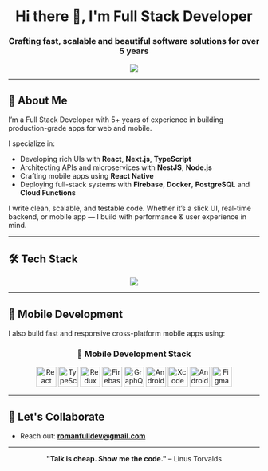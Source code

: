 <h1 align="center">Hi there 👋, I'm Full Stack Developer</h1>
<h3 align="center">Crafting fast, scalable and beautiful software solutions for over 5 years</h3>

<p align="center">
  <img src="https://readme-typing-svg.herokuapp.com?font=Fira+Code&size=22&pause=1000&color=00F7FF&center=true&vCenter=true&width=450&lines=Full+Stack+Engineer;React%2FNext.js+Enthusiast;Node.js+%7C+NestJS+Backend;React+Native+Mobile+Dev" />
</p>

---

## 🧠 About Me

 I’m a Full Stack Developer with 5+ years of experience in building production-grade apps for web and mobile.

 I specialize in:
- Developing rich UIs with **React**, **Next.js**, **TypeScript**
- Architecting APIs and microservices with **NestJS**, **Node.js**
- Crafting mobile apps using **React Native**
- Deploying full-stack systems with **Firebase**, **Docker**, **PostgreSQL** and **Cloud Functions**

 I write clean, scalable, and testable code. Whether it’s a slick UI, real-time backend, or mobile app — I build with performance & user experience in mind.

---

## 🛠️ Tech Stack

<p align="center">
  <img src="https://skillicons.dev/icons?i=react,nextjs,redux,ts,js,html,css,nodejs,nestjs,express,postgres,firebase,mongodb,docker,git,github,vscode,figma,linux" />
</p>

---

## 📱 Mobile Development

I also build fast and responsive cross-platform mobile apps using:

<h3 align="center">📱 Mobile Development Stack</h3>

<p align="center">
  <!-- React Native -->
  <img src="https://reactnative.dev/img/header_logo.svg" alt="React Native" width="40" height="40" />

  <!-- TypeScript -->
  <img src="https://cdn.jsdelivr.net/gh/devicons/devicon/icons/typescript/typescript-original.svg" alt="TypeScript" width="40" height="40" />

  <!-- Redux -->
  <img src="https://cdn.jsdelivr.net/gh/devicons/devicon/icons/redux/redux-original.svg" alt="Redux" width="40" height="40" />

  <!-- Firebase -->
  <img src="https://www.vectorlogo.zone/logos/firebase/firebase-icon.svg" alt="Firebase" width="40" height="40" />

  <!-- GraphQL -->
  <img src="https://cdn.jsdelivr.net/gh/devicons/devicon/icons/graphql/graphql-plain.svg" alt="GraphQL" width="40" height="40" />

  <!-- Android Studio -->
  <img src="https://cdn.jsdelivr.net/gh/devicons/devicon/icons/androidstudio/androidstudio-original.svg" alt="Android Studio" width="40" height="40" />

  <!-- Xcode -->
  <img src="https://cdn.jsdelivr.net/gh/devicons/devicon/icons/xcode/xcode-original.svg" alt="Xcode" width="40" height="40" />

  <!-- Android -->
  <img src="https://cdn.jsdelivr.net/gh/devicons/devicon/icons/android/android-original.svg" alt="Android" width="40" height="40" />

  <!-- Figma -->
  <img src="https://cdn.jsdelivr.net/gh/devicons/devicon/icons/figma/figma-original.svg" alt="Figma" width="40" height="40" />
</p>

---

## 🤝 Let's Collaborate

- Reach out: **romanfulldev@gmail.com**

---

<p align="center">
  <b>"Talk is cheap. Show me the code."</b> – Linus Torvalds
</p>
